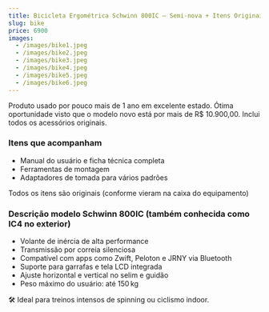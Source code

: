 ```yaml
---
title: Bicicleta Ergométrica Schwinn 800IC – Semi-nova + Itens Originais
slug: bike
price: 6900
images:
  - /images/bike1.jpeg
  - /images/bike2.jpeg
  - /images/bike3.jpeg
  - /images/bike4.jpeg
  - /images/bike5.jpeg
  - /images/bike6.jpeg
---
```


Produto usado por pouco mais de 1 ano em excelente estado. Ótima oportunidade visto que o modelo novo está por mais de R$ 10.900,00. Inclui todos os acessórios originais.

### Itens que acompanham
- Manual do usuário e ficha técnica completa
- Ferramentas de montagem
- Adaptadores de tomada para vários padrões

Todos os itens são originais (conforme vieram na caixa do equipamento)

### Descrição modelo Schwinn 800IC (também conhecida como IC4 no exterior)

- Volante de inércia de alta performance
- Transmissão por correia silenciosa
- Compatível com apps como Zwift, Peloton e JRNY via Bluetooth
- Suporte para garrafas e tela LCD integrada
- Ajuste horizontal e vertical no selim e guidão
- Peso máximo do usuário: até 150 kg

🛠 Ideal para treinos intensos de spinning ou ciclismo indoor.
